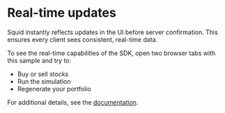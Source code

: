 # Real-time updates

Squid instantly reflects updates in the UI before server confirmation. This ensures every client sees consistent,
real-time data.

To see the real-time capabilities of the SDK, open two browser tabs with this sample and try to:

* Buy or sell stocks
* Run the simulation
* Regenerate your portfolio

For additional details, see the  <a target="_blank" href="https://docs.squid.cloud/docs/getting-started/what-is-squid">
documentation</a>.
